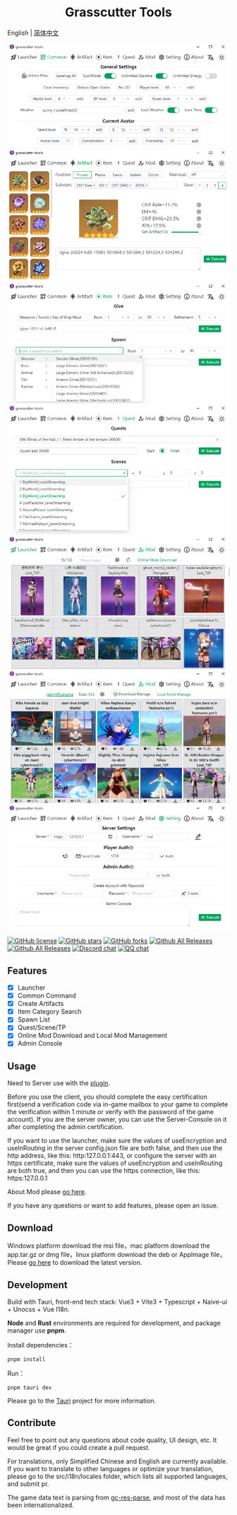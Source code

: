 <h1 align="center">Grasscutter Tools</h1>

English | [简体中文](README_zh-CN.md)

![](docs/screenshot/002_en.png)
![](docs/screenshot/003_en.png)
![](docs/screenshot/004_en.png)
![](docs/screenshot/005_en.png)
![](docs/screenshot/006a_en.png)
![](docs/screenshot/006b_en.png)
![](docs/screenshot/007_en.png)

[![GitHub license](https://img.shields.io/github/license/jianxingxuejian/grasscutter-tools)](https://github.com/jianxingxuejian/grasscutter-tools/blob/main/LICENSE)
[![GitHub stars](https://img.shields.io/github/stars/jianxingxuejian/grasscutter-tools)](https://github.com/jianxingxuejian/grasscutter-tools/stargazers)
[![GitHub forks](https://img.shields.io/github/forks/jianxingxuejian/grasscutter-tools)](https://github.com/jianxingxuejian/grasscutter-tools/network/members)
[![Github All Releases](https://img.shields.io/github/downloads/jianxingxuejian/grasscutter-tools/total.svg)](https://github.com/jianxingxuejian/grasscutter-tools/releases)
[![Github All Releases](https://img.shields.io/github/v/release/jianxingxuejian/grasscutter-tools)](https://github.com/jianxingxuejian/grasscutter-tools/releases)
[![Discord chat](https://img.shields.io/discord/1043376560343883846.svg?logo=discord&style=flat-square)](https://discord.gg/qGyWhAUApU)
[![QQ chat](https://img.shields.io/badge/chat-qq群-blue)](https://qm.qq.com/cgi-bin/qm/qr?k=0VnTLjWPz76RSScycDyp2_X68w6b73gO&jump_from=webapi&authKey=AO4rT4mzAw8krhEVDIMECCwFX7wRmGJA9+ui7AK7aQRA3l5BCeS1h/3pXT2MCkzZ)

## Features

- [x] Launcher
- [x] Common Command
- [x] Create Artifacts
- [x] Item Category Search
- [x] Spawn List
- [x] Quest/Scene/TP
- [x] Online Mod Download and Local Mod Management
- [x] Admin Console

## Usage

Need to Server use with the [plugin](https://github.com/jianxingxuejian/grasscutter-plugin/releases/tag/v1.4.1).

Before you use the client, you should complete the easy certification first(send a verification code via in-game mailbox to your game to complete the verification within 1 minute or verify with the password of the game account). If you are the server owner, you can use the Server-Console on it after completing the admin certification.

If you want to use the launcher, make sure the values of useEncryption and useInRouting in the server config.json file are both false, and then use the http address, like this: http:127.0.0.1:443, or configure the server with an https certificate, make sure the values of useEncryption and useInRouting are both true, and then you can use the https connection, like this: https:127.0.0.1

About Mod please [go here](docs/mod.md).

If you have any questions or want to add features, please open an issue.

## Download

Windows platform download the msi file，mac platform download the app.tar.gz or dmg file，linux platform download the deb or AppImage file，Please [go here](https://github.com/jianxingxuejian/grasscutter-tools/releases) to download the latest version.

## Development

Build with Tauri, front-end tech stack: Vue3 + Vite3 + Typescript + Naive-ui + Unocss + Vue I18n.

**Node** and **Rust** environments are required for development, and package manager use **pnpm**.

Install dependencies：

```shell
pnpm install
```

Run：

```shell
pnpm tauri dev
```

Please go to the [Tauri](https://github.com/tauri-apps/tauri) project for more information.

## Contribute

Feel free to point out any questions about code quality, UI design, etc. It would be great if you could create a pull request.

For translations, only Simplified Chinese and English are currently available. If you want to translate to other languages or optimize your translation, please go to the src/i18n/locales folder, which lists all supported languages, and submit pr.

The game data text is parsing from [gc-res-parse](https://github.com/jianxingxuejian/gc-res-parse), and most of the data has been internationalized.
